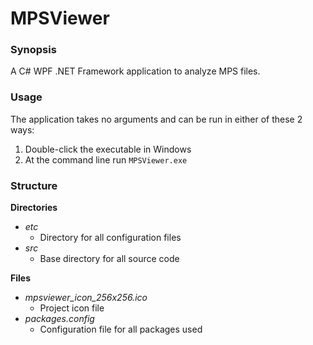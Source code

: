 # MPSViewer

### Synopsis

A C# WPF .NET Framework application to analyze MPS files.

### Usage

The application takes no arguments and can be run in either of these 2 ways:

1. Double-click the executable in Windows
2. At the command line run ``MPSViewer.exe``

### Structure

**Directories**

- *etc*
  - Directory for all configuration files
- *src*
  - Base directory for all source code

**Files**

- *mpsviewer_icon_256x256.ico*
  - Project icon file
- *packages.config*
  - Configuration file for all packages used
